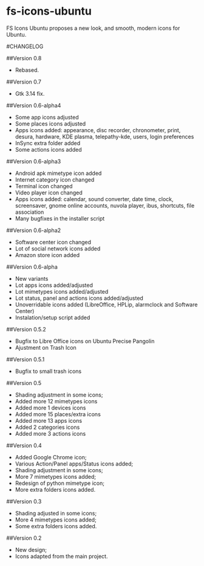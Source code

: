 fs-icons-ubuntu
===============

FS Icons Ubuntu proposes a new look, and smooth, modern icons for Ubuntu.

#CHANGELOG

##Version 0.8
- Rebased.

##Version 0.7
- Gtk 3.14 fix.

##Version 0.6-alpha4
- Some app icons adjusted
- Some places icons adjusted
- Apps icons added: appearance, disc recorder, chronometer, print, desura, hardware, KDE plasma, telepathy-kde, users, login preferences
- InSync extra folder added
- Some actions icons added

##Version 0.6-alpha3
- Android apk mimetype icon added
- Internet category icon changed
- Terminal icon changed
- Video player icon changed
- Apps icons added: calendar, sound converter, date time, clock, screensaver, gnome online accounts, nuvola player, ibus, shortcuts, file association
- Many bugfixes in the installer script

##Version 0.6-alpha2
- Software center icon changed
- Lot of social network icons added
- Amazon store icon added

##Version 0.6-alpha
- New variants
- Lot apps icons added/adjusted
- Lot mimetypes icons added/adjusted
- Lot status, panel and actions icons added/adjusted
- Unoverridable icons added (LibreOffice, HPLip, alarmclock and Software Center)
- Instalation/setup script added

##Version 0.5.2
- Bugfix to Libre Office icons on Ubuntu Precise Pangolin
- Ajustment on Trash Icon

##Version 0.5.1
- Bugfix to small trash icons

##Version 0.5
- Shading adjustment in some icons;
- Added more 12 mimetypes icons
- Added more 1 devices icons
- Added more 15 places/extra icons
- Added more 13 apps icons
- Added 2 categories icons
- Added more 3 actions icons

##Version 0.4
- Added Google Chrome icon;
- Various Action/Panel apps/Status icons added;
- Shading adjustment in some icons;
- More 7 mimetypes icons added;
- Redesign of python mimetype icon;
- More extra folders icons added.

##Version 0.3
- Shading adjusted in some icons;
- More 4 mimetypes icons added;
- Some extra folders icons added.

##Version 0.2
- New design;
- Icons adapted from the main project.
